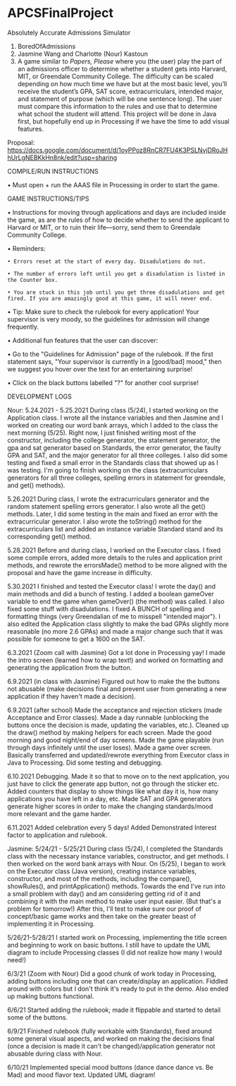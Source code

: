 # APCSFinalProject
Absolutely Accurate Admissions Simulator
1. BoredOfAdmissions
2. Jasmine Wang and Charlotte (Nour) Kastoun
3. A game similar to <i> Papers, Please </i> where you (the user) play the part of an admissions officer to determine whether a student gets into Harvard, MIT, or Greendale Community College. The difficulty can be scaled depending on how much time we have but at the most basic level, you’ll receive the student’s GPA, SAT score, extracurriculars, intended major, and statement of purpose (which will be one sentence long). The user must compare this information to the rules and use that to determine what school the student will attend. This project will be done in Java first, but hopefully end up in Processing if we have the time to add visual features.

Proposal: https://docs.google.com/document/d/1oyPPoz8RnCR7FU4K3PSLNvjDRoJHhUrLgNEBKkHn8nk/edit?usp=sharing

COMPILE/RUN INSTRUCTIONS

• Must open + run the AAAS file in Processing in order to start the game.

GAME INSTRUCTIONS/TIPS

• Instructions for moving through applications and days are included inside the game, as are the rules of how to decide whether to send the applicant to Harvard or MIT, or to ruin their life—sorry, send them to Greendale Community College.

• Reminders:

    • Errors reset at the start of every day. Disadulations do not.
    
    • The number of errors left until you get a disadulation is listed in the Counter box.
    
    • You are stuck in this job until you get three disadulations and get fired. If you are amazingly good at this game, it will never end. 
    
• Tip: Make sure to check the rulebook for every application! Your supervisor is very moody, so the guidelines for admission will change frequently.

• Additional fun features that the user can discover:

   • Go to the "Guidelines for Admission" page of the rulebook. If the first statement says, "Your supervisor is currently in a [good/bad] mood," then we suggest you hover over the text for an entertaining surprise!
   
   • Click on the black buttons labelled "?" for another cool surprise!


DEVELOPMENT LOGS

Nour:
5.24.2021 - 5.25.2021
During class (5/24), I started working on the Application class. I wrote all the instance variables and then Jasmine and I worked on creating our word bank arrays, which I added to the class the next morning (5/25). Right now, I just finished writing most of the constructor, including the college generator, the statement generator, the gpa and sat generator based on Standards, the error generator, the faulty GPA and SAT, and the major generator for all three colleges. I also did some testing and fixed a small error in the Standards class that showed up as I was testing. I'm going to finish working on the class (extracurriculars generators for all three colleges, spelling errors in statement for greendale, and get() methods).

5.26.2021
During class, I wrote the extracurriculars generator and the random statement spelling errors generator. I also wrote all the get() methods. Later, I did some testing in the main and fixed an error with the extracurricular generator. I also wrote the toString() method for the extracurriculars list and added an instance variable Standard stand and its corresponding get() method.

5.28.2021
Before and during class, I worked on the Executor class. I fixed some compile errors, added more details to the rules and application print methods, and rewrote the errorsMade() method to be more aligned with the proposal and have the game increase in difficulty. 

5.30.2021
I finished and tested the Executor class! I wrote the day() and main methods and did a bunch of testing. I added a boolean gameOver variable to end the game when gameOver() (the method) was called. I also fixed some stuff with disadulations. I fixed A BUNCH of spelling and formatting things (very Greendalian of me to misspell "intended major"). I also edited the Application class slightly to make the bad GPAs slightly more reasonable (no more 2.6 GPAs) and made a major change such that it was possible for someone to get a 1600 on the SAT. 

6.3.2021 (Zoom call with Jasmine)
Got a lot done in Processing yay! I made the intro screen (learned how to wrap text!) and worked on formatting and generating the application from the button. 

6.9.2021 (in class with Jasmine)
Figured out how to make the the buttons not abusable (make decisions final and prevent user from generating a new application if they haven't made a decision).

6.9.2021 (after school)
Made the acceptance and rejection stickers (made Acceptance and Error classes).
Made a day runnable (unblocking the buttons once the decision is made, updating the variables, etc.).
Cleaned up the draw() method by making helpers for each screen.
Made the good morning and good night/end of day screens.
Made the game playable (run through days infinitely until the user loses).
Made a game over screen.
Basically transferred and updated/rewrote everything from Executor class in Java to Processing.
Did some testing and debugging.

6.10.2021
Debugging.
Made it so that to move on to the next application, you just have to click the generate app button, not go through the sticker etc.
Added counters that display to show things like what day it is, how many applications you have left in a day, etc.
Made SAT and GPA generators generate higher scores in order to make the changing standards/mood more relevant and the game harder.

6.11.2021
Added celebration every 5 days!
Added Demonstrated Interest factor to application and rulebook.

Jasmine:
5/24/21 - 5/25/21
During class (5/24), I completed the Standards class with the necessary instance variables, constructor, and get methods. I then worked on the word bank arrays with Nour. On (5/25), I began to work on the Executor class (Java version), creating instance variables, constructor, and most of the methods, including the compare(), showRules(), and printApplication() methods. Towards the end I've run into a small problem with day() and am considering getting rid of it and combining it with the main method to make user input easier. (But that's a problem for tomorrow!) After this, I'll test to make sure our proof of concept/basic game works and then take on the greater beast of implementing it in Processing.

5/26/21-5/28/21
I started work on Processing, implementing the title screen and beginning to work on basic buttons. I still have to update the UML diagram to include Processing classes (I did not realize how many I would need!)

6/3/21 (Zoom with Nour)
Did a good chunk of work today in Processing, adding buttons including one that can create/display an application. Fiddled around with colors but I don't think it's ready to put in the demo. Also ended up making buttons functional.

6/6/21
Started adding the rulebook; made it flippable and started to detail some of the buttons.

6/9/21
Finished rulebook (fully workable with Standards), fixed around some general visual aspects, and worked on making the decisions final (once a decision is made it can't be changed)/application generator not abusable during class with Nour.

6/10/21
Implemented special mood buttons (dance dance dance vs. Be Mad) and mood flavor text. Updated UML diagram!
